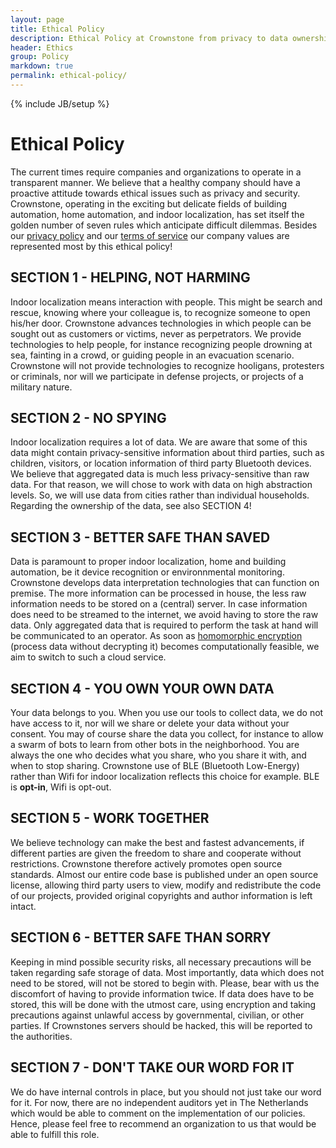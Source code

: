 ```yaml
---
layout: page
title: Ethical Policy
description: Ethical Policy at Crownstone from privacy to data ownership.
header: Ethics
group: Policy
markdown: true
permalink: ethical-policy/
---
```

{% include JB/setup %}

# Ethical Policy

The current times require companies and organizations to operate in a transparent manner. We believe that a healthy company should have a proactive attitude towards ethical issues such as privacy and security. Crownstone, operating in the exciting but delicate fields of building automation, home automation, and indoor localization, has set itself the golden number of seven rules which anticipate difficult dilemmas. Besides our [privacy policy](/privacy-policy) and our [terms of service](/terms-of-service) our company values are represented most by this ethical policy!

## SECTION 1 - HELPING, NOT HARMING

Indoor localization means interaction with people. This might be search and rescue, knowing where your colleague is, to recognize someone to open his/her door. Crownstone advances technologies in which people can be sought out as customers or victims, never as perpetrators. We provide technologies to help people, for instance recognizing people drowning at sea, fainting in a crowd, or guiding people in an evacuation scenario. Crownstone will not provide technologies to recognize hooligans, protesters or criminals, nor will we participate in defense projects, or projects of a military nature.


## SECTION 2 - NO SPYING

Indoor localization requires a lot of data. We are aware that some of this data might contain privacy-sensitive information about third parties, such as children, visitors, or location information of third party Bluetooth devices.
We believe that aggregated data is much less privacy-sensitive than raw data. For that reason, we will chose to work with data on high abstraction levels. So, we will use data from cities rather than individual households. Regarding the ownership of the data, see also SECTION 4!


## SECTION 3 - BETTER SAFE THAN SAVED

Data is paramount to proper indoor localization, home and building automation, be it device recognition or environnmental monitoring. Crownstone develops data interpretation technologies that
can function on premise. The more information can be processed in house, the less raw information needs to be stored on a (central) server.
In case information does need to be streamed to the internet, we avoid having to store the raw data. Only aggregated data that is required to perform the task at hand will be communicated to an operator.
As soon as <a href="http://www.wikiwand.com/en/Homomorphic_encryption" target="_blank">homomorphic encryption</a> (process data without decrypting it) becomes computationally feasible, we aim to switch to such a cloud service.


## SECTION 4 - YOU OWN YOUR OWN DATA

Your data belongs to you. When you use our tools to collect data, we do not have access to it, nor will we share or delete your data without your consent. You may of course share the data you collect, for instance to allow a swarm of bots to learn from other bots in the neighborhood.
You are always the one who decides what you share, who you share it with, and when to stop sharing. Crownstone use of BLE (Bluetooth Low-Energy) rather than Wifi for indoor localization reflects this choice for example. BLE is <strong>opt-in</strong>, Wifi is opt-out.


## SECTION 5 - WORK TOGETHER

We believe technology can make the best and fastest advancements, if different parties are given the freedom to share and cooperate without restrictions. Crownstone therefore actively promotes open source standards. Almost our entire code base is published under an open source license, allowing third party users to view, modify and redistribute the code of our projects, provided original copyrights and author information is left intact.

## SECTION 6 - BETTER SAFE THAN SORRY

Keeping in mind possible security risks, all necessary precautions will be taken regarding safe storage of data.
Most importantly, data which does not need to be stored, will not be stored to begin with. Please, bear with us the discomfort of having to provide information twice.
If data does have to be stored, this will be done with the utmost care, using encryption and taking precautions against unlawful access by governmental, civilian, or other parties.
If Crownstones servers should be hacked, this will be reported to the authorities.


## SECTION 7 - DON'T TAKE OUR WORD FOR IT

We do have internal controls in place, but you should not just take our word for it. For now, there are no independent auditors yet in The Netherlands which would be able to comment on the implementation of our policies. Hence, please feel free to recommend an organization to us that would be able to fulfill this role.

